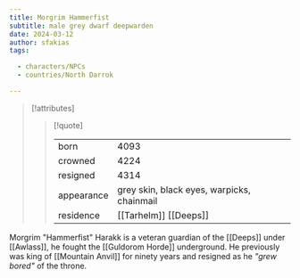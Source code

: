 ```yaml
---
title: Morgrim Hammerfist
subtitle: male grey dwarf deepwarden
date: 2024-03-12
author: sfakias
tags:

  - characters/NPCs
  - countries/North Darrok

---
```

> [!attributes]
> 
> > [!quote]
> >
> > | | |
> > | --- | --- |
> > | born | 4093 |
> > | crowned | 4224 |
> > | resigned | 4314 |
> > | appearance | grey skin, black eyes, warpicks, chainmail |
> > | residence | [[Tarhelm]] [[Deeps]] |

Morgrim "Hammerfist" Harakk is a veteran guardian of the [[Deeps]] under [[Awlass]], he fought the [[Guldorom Horde]] underground. He previously was king of [[Mountain Anvil]] for ninety years and resigned as he _"grew bored"_ of the throne.